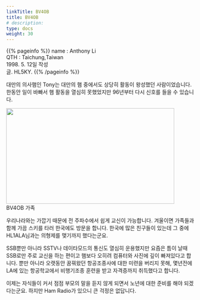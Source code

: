 ```yaml
---
linkTitle: BV4OB
title: BV4OB
# description: 
type: docs
weight: 30
---
```

{{% pageinfo %}}
name : Anthony Li<br>
QTH   : Taichung,Taiwan<br>
1998. 5. 12일 작성<br>
글. HL5KY.
{{% /pageinfo %}}

대만의 의사햄인 Tony는 대만의 햄 중에서도 상당히 활동이 왕성했던 사람이었습니다. 한동안 일이 바빠서 햄 활동을 열심히 못했었지만 96년부터 다시 신호를 들을 수 있습니다.

<img src="/friendship/img/bv4ob_1.jpeg" style="width:450px;height:256"><br>
BV4OB 가족

우리나라와는 가깝기 때문에 전 주파수에서 쉽게 교신이 가능합니다. 겨울이면 가족들과 함께 가끔 스키를 타러 한국에도 방문을 합니다. 한국에 많은 친구들이 있는데 그 중에 HL1ALA님과는 의형제를 맺기까지 했다는군요.

SSB뿐만 아니라 SSTV나 데이타모드의 통신도 열심히 운용했지만 요즘은 틈이 날때 SSB로만 주로 교신을 하는 편이고 햄보다 오히려 컴퓨터와 사진에 깊이 빠져있다고 합니다. 뿐만 아니라 오랫동안 꿈꿔왔던 항공조종사에 대한 미련을 버리지 못해, 몇년전에 LA에 있는 항공학교에서 비행기조종 훈련을 받고 자격증까지 취득했다고 합니다.

이제는 자식들이 커서 점점 부모의 말을 듣지 않게 되면서 노년에 대한 준비를 해야 되겠다는군요. 하지만 Ham Radio가 있으니 큰 걱정은 없답니다.